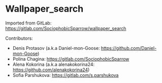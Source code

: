 # Wallpaper_search

Imported from GitLab: https://gitlab.com/SociophobicSparrow/wallpaper_search

Contributors:
 - Denis Protasov (a.k.a Daniel-mon-Goose: https://github.com/Daniel-mon-Goose)
 - Polina Chagina: https://gitlab.com/SociophobicSparrow
 - Alena Kokorina (a.k.a alenakokorina24: https://github.com/alenakokorina24)
 - Sofia Parshukova: https://gitlab.com/s.parshukova